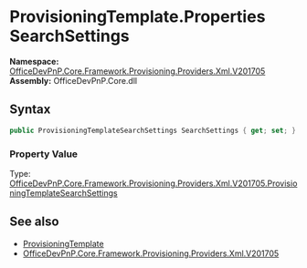 # ProvisioningTemplate.Properties SearchSettings
  

**Namespace:** [OfficeDevPnP.Core.Framework.Provisioning.Providers.Xml.V201705](OfficeDevPnP.Core.Framework.Provisioning.Providers.Xml.V201705.md)  
**Assembly:** OfficeDevPnP.Core.dll  
## Syntax
```C#
public ProvisioningTemplateSearchSettings SearchSettings { get; set; }
```

### Property Value
Type: [OfficeDevPnP.Core.Framework.Provisioning.Providers.Xml.V201705.ProvisioningTemplateSearchSettings](OfficeDevPnP.Core.Framework.Provisioning.Providers.Xml.V201705.ProvisioningTemplateSearchSettings.md)  

## See also
- [ProvisioningTemplate](OfficeDevPnP.Core.Framework.Provisioning.Providers.Xml.V201705.ProvisioningTemplate.md) 
- [OfficeDevPnP.Core.Framework.Provisioning.Providers.Xml.V201705](OfficeDevPnP.Core.Framework.Provisioning.Providers.Xml.V201705.md) 
